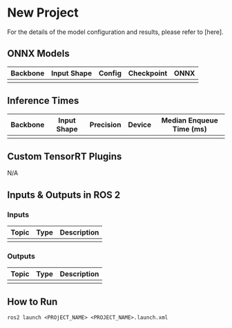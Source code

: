 # New Project

For the details of the model configuration and results, please refer to [here]<LINK-TO-OpenMMLab-PROJECT>.

## ONNX Models

| Backbone | Input Shape | Config | Checkpoint | ONNX |
| :------: | :---------: | :----: | :--------: | :--: |
|          |             |        |            |      |

## Inference Times

<!-- Please describe inference time of the model using trtexec. -->

| Backbone | Input Shape | Precision | Device | Median Enqueue Time (ms) |
| :------: | :---------: | :-------: | :----: | :----------------------: |
|          |             |           |        |                          |

## Custom TensorRT Plugins

<!-- Please describe custom TensorRT plugins. -->

N/A

## Inputs & Outputs in ROS 2

### Inputs

<!-- Input topics, types and descriptions -->

| Topic | Type | Description |
| :---: | :--: | :---------: |
|       |      |             |

### Outputs

<!-- Output topics, types and descriptions. -->

| Topic | Type | Description |
| :---: | :--: | :---------: |
|       |      |             |

## How to Run

<!-- Please describe launch command. -->

```shell
ros2 launch <PROjECT_NAME> <PROJECT_NAME>.launch.xml
```
